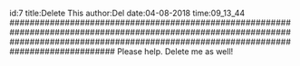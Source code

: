 id:7
title:Delete This
author:Del
date:04-08-2018
time:09_13_44
#############################################################################################################################################################################################
Please help. Delete me as well!